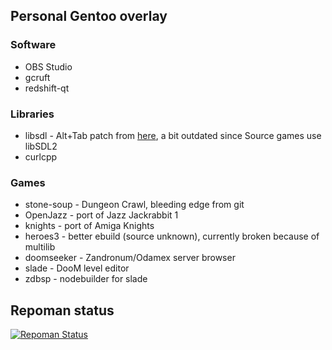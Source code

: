 ## Personal Gentoo overlay

### Software

* OBS Studio
* gcruft
* redshift-qt

### Libraries

* libsdl - Alt+Tab patch from [here](http://www.swanson.ukfsn.org/#sdlcombo), a bit outdated since Source games use libSDL2
* curlcpp

### Games

* stone-soup - Dungeon Crawl, bleeding edge from git
* OpenJazz - port of Jazz Jackrabbit 1
* knights - port of Amiga Knights
* heroes3 - better ebuild (source unknown), currently broken because of multilib
* doomseeker - Zandronum/Odamex server browser
* slade - DooM level editor
* zdbsp - nodebuilder for slade

## Repoman status

[![Repoman Status](https://travis-ci.org/Chemrat/overlay.svg?branch=master)](https://travis-ci.org/Chemrat/overlay)
